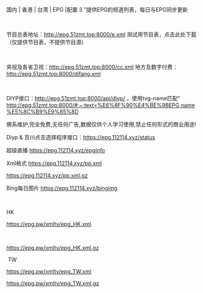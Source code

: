 国内 | 香港 | 台湾 | EPG |配置
3
"提供EPG的频道列表，每日与EPG同步更新

​

节目总表地址：http://epg.51zmt.top:8000/e.xml   测试用节目表，点击此处下载（仅提供节目表，不提供节目源）

​

央视及各省卫视：http://epg.51zmt.top:8000/cc.xml  地方及数字付费：http://epg.51zmt.top:8000/difang.xml

​

DIYP接口：http://epg.51zmt.top:8000/api/diyp/ ，使用tvg-name匹配"
 http://epg.51zmt.top:8000/#:~:text=%E6%8F%90%E4%BE%9BEPG,name%E5%8C%B9%E9%85%8D




佛系维护,完全免费,无任何广告,数据仅供个人学习使用,禁止任何形式的商业用途!


Diyp & 百川点击选择程序接口：https://epg.112114.xyz/status  


超级直播 https://epg.112114.xyz/epginfo


Xml格式 https://epg.112114.xyz/pp.xml



https://epg.112114.xyz/pp.xml.gz


Bing每日图片 https://epg.112114.xyz/bingimg

​

HK 

https://epg.pw/xmltv/epg_HK.xml

​

https://epg.pw/xmltv/epg_HK.xml.gz
​

​
TW 


https://epg.pw/xmltv/epg_TW.xml
​

https://epg.pw/xmltv/epg_TW.xml.gz


